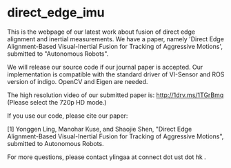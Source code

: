# direct_edge_imu
This is the webpage of our latest work about fusion of direct edge alignment and inertial measurements. We have a paper, namely 'Direct Edge Alignment-Based Visual-Inertial Fusion for Tracking of Aggressive Motions', submitted to "Autonomous Robots".

We will release our source code if our journal paper is accepted. Our implementation is compatible with the standard driver of VI-Sensor and ROS version of indigo. OpenCV and Eigen are needed.

The high resolution video of our submitted paper is: http://1drv.ms/1TGrBmq (Please select the 720p HD mode.)

If you use our code, please cite our paper:

[1] Yonggen Ling, Manohar Kuse, and Shaojie Shen, "Direct Edge Alignment-Based Visual-Inertial Fusion for Tracking of Aggressive Motions", submitted to Autonomous Robots.

For more questions, please contact ylingaa at connect dot ust dot hk .

